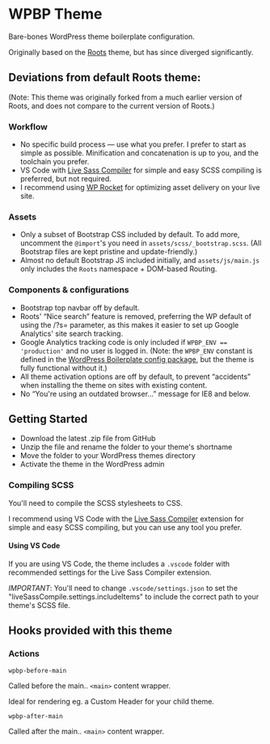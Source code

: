 # WPBP Theme

Bare-bones WordPress theme boilerplate configuration.

Originally based on the [Roots](https://roots.io/) theme, but has since diverged significantly.

## Deviations from default Roots theme:

(Note: This theme was originally forked from a much earlier version of Roots, and does not compare to the current version of Roots.)

### Workflow
* No specific build process — use what you prefer. I prefer to start as simple as possible. Minification and concatenation is up to you, and the toolchain you prefer.
* VS Code with [Live Sass Compiler](https://marketplace.visualstudio.com/items?itemName=glenn2223.live-sass) for simple and easy SCSS compiling is preferred, but not required.
* I recommend using [WP Rocket](https://wp-rocket.me/) for optimizing asset delivery on your live site.

### Assets
* Only a subset of Bootstrap CSS included by default. To add more, uncomment the `@import`'s you need in `assets/scss/_bootstrap.scss`. (All Bootstrap files are kept pristine and update-friendly.)
* Almost no default Bootstrap JS included initially, and `assets/js/main.js` only includes the `Roots` namespace + DOM-based Routing.

### Components & configurations
* Bootstrap top navbar off by default.
* Roots' “Nice search” feature is removed, preferring the WP default of using the /?s= parameter, as this makes it easier to set up Google Analytics' site search tracking.
* Google Analytics tracking code is only included if `WPBP_ENV == 'production'` and no user is logged in. (Note: the `WPBP_ENV` constant is defined in the [WordPress Boilerplate config package](https://github.com/cabgfx/wpbp-config), but the theme is fully functional without it.)
* All theme activation options are off by default, to prevent “accidents” when installing the theme on sites with existing content.
* No “You're using an outdated browser…” message for IE8 and below.

## Getting Started

- Download the latest .zip file from GitHub
- Unzip the file and rename the folder to your theme's shortname
- Move the folder to your WordPress themes directory
- Activate the theme in the WordPress admin

### Compiling SCSS

You'll need to compile the SCSS stylesheets to CSS.

I recommend using VS Code with the [Live Sass Compiler](https://marketplace.visualstudio.com/items?itemName=glenn2223.live-sass) extension for simple and easy SCSS compiling, but you can use any tool you prefer.

#### Using VS Code

If you are using VS Code, the theme includes a `.vscode` folder with recommended settings for the Live Sass Compiler extension.

*IMPORTANT*: You'll need to change `.vscode/settings.json` to set the "liveSassCompile.settings.includeItems" to include the correct path to your theme's SCSS file.

## Hooks provided with this theme

### Actions

`wpbp-before-main`

Called before the main.. `<main>` content wrapper.

Ideal for rendering eg. a Custom Header for your child theme.

`wpbp-after-main`

Called after the main.. `<main>` content wrapper.
